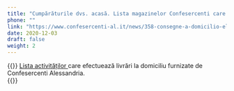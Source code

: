 ```yaml
---
title: "Cumpărăturile dvs. acasă. Lista magazinelor Confesercenti care livrează la adresa ta"
phone: ""
link: "https://www.confesercenti-al.it/news/358-consegne-a-domicilio-elenco-delle-attivit%C3%A0-di-alessandria-e-provincia-aggiornato.html"
date: 2020-12-03
draft: false
weight: 2
---
```


{{<rawhtml>}} 
<a href="/documents/consegne-domicilio-confesercenti-novembre-2020.pdf" target="_blank">Lista activităților </a> care efectuează livrări la domiciliu furnizate de Confesercenti Alessandria.  
{{</rawhtml>}}
